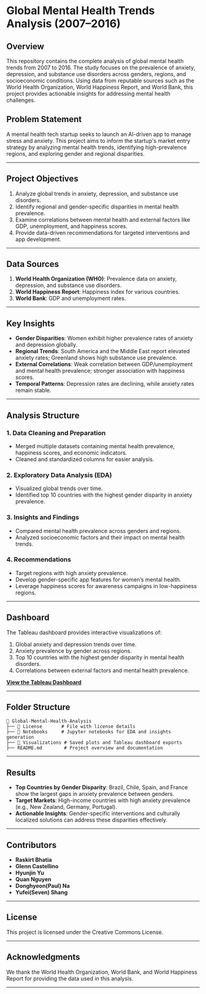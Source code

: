 # **Global Mental Health Trends Analysis (2007–2016)**

## **Overview**
This repository contains the complete analysis of global mental health trends from 2007 to 2016. The study focuses on the prevalence of anxiety, depression, and substance use disorders across genders, regions, and socioeconomic conditions. Using data from reputable sources such as the World Health Organization, World Happiness Report, and World Bank, this project provides actionable insights for addressing mental health challenges.

## **Problem Statement**
A mental health tech startup seeks to launch an AI-driven app to manage stress and anxiety. This project aims to inform the startup's market entry strategy by analyzing mental health trends, identifying high-prevalence regions, and exploring gender and regional disparities.

---

## **Project Objectives**
1. Analyze global trends in anxiety, depression, and substance use disorders.
2. Identify regional and gender-specific disparities in mental health prevalence.
3. Examine correlations between mental health and external factors like GDP, unemployment, and happiness scores.
4. Provide data-driven recommendations for targeted interventions and app development.

---

## **Data Sources**
1. **World Health Organization (WHO)**: Prevalence data on anxiety, depression, and substance use disorders.
2. **World Happiness Report**: Happiness index for various countries.
3. **World Bank**: GDP and unemployment rates.

---

## **Key Insights**
- **Gender Disparities**: Women exhibit higher prevalence rates of anxiety and depression globally.
- **Regional Trends**: South America and the Middle East report elevated anxiety rates; Greenland shows high substance use prevalence.
- **External Correlations**: Weak correlation between GDP/unemployment and mental health prevalence; stronger association with happiness scores.
- **Temporal Patterns**: Depression rates are declining, while anxiety rates remain stable.

---

## **Analysis Structure**
### **1. Data Cleaning and Preparation**
   - Merged multiple datasets containing mental health prevalence, happiness scores, and economic indicators.
   - Cleaned and standardized columns for easier analysis.

### **2. Exploratory Data Analysis (EDA)**
   - Visualized global trends over time.
   - Identified top 10 countries with the highest gender disparity in anxiety prevalence.

### **3. Insights and Findings**
   - Compared mental health prevalence across genders and regions.
   - Analyzed socioeconomic factors and their impact on mental health trends.

### **4. Recommendations**
   - Target regions with high anxiety prevalence.
   - Develop gender-specific app features for women’s mental health.
   - Leverage happiness scores for awareness campaigns in low-happiness regions.

---

## **Dashboard**
The Tableau dashboard provides interactive visualizations of:
1. Global anxiety and depression trends over time.
2. Anxiety prevalence by gender across regions.
3. Top 10 countries with the highest gender disparity in mental health disorders.
4. Correlations between external factors and mental health prevalence.

**[View the Tableau Dashboard]()** 

---

## **Folder Structure**
```
📁 Global-Mental-Health-Analysis
├── 📁 License       # File with license details
├── 📁 Notebooks     # Jupyter notebooks for EDA and insights generation
├── 📁 Visualizations # Saved plots and Tableau dashboard exports
├── README.md        # Project overview and documentation
```

---

## **Results**
- **Top Countries by Gender Disparity**: Brazil, Chile, Spain, and France show the largest gaps in anxiety prevalence between genders.
- **Target Markets**: High-income countries with high anxiety prevalence (e.g., New Zealand, Germany, Portugal).
- **Actionable Insights**: Gender-specific interventions and culturally localized solutions can address these disparities effectively.

---

## **Contributors**
- **Raskirt Bhatia**
- **Glenn Castellino**
- **Hyunjin Yu**
- **Quan Nguyen**
- **Donghyeon(Paul) Na**
- **Yufei(Seven) Shang**
---

## **License**
This project is licensed under the Creative Commons License. 

---

## **Acknowledgments**
We thank the World Health Organization, World Bank, and World Happiness Report for providing the data used in this analysis. 

---
